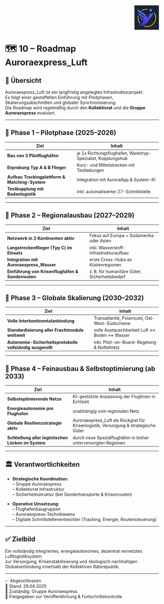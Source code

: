 <p align="right">
  <img src="./Auroraexpress_Luft_Logo.png" alt="Logo von Auroraexpress_Luft" height="80">
</p>
<!--
Autor: Fabio Weidner
Version: 1.0
Sektion: Infrastruktur – Auroraexpress_Luft
Veröffentlichung: April 2025
-->

# 🗺️ 10 – Roadmap Auroraexpress_Luft

## 📆 Übersicht

Auroraexpress_Luft ist ein langfristig angelegtes Infrastrukturprojekt.  
Es folgt einer gestaffelten Einführung mit Pilotphasen, Skalierungsabschnitten und globaler Synchronisierung.  
Die Roadmap wird regelmäßig durch den **Kollektivrat** und die **Gruppe Auroraexpress** evaluiert.

---

## 🔹 Phase 1 – Pilotphase (2025–2026)

| Ziel | Inhalt |
|------|--------|
| **Bau von 3 Pilotflughäfen** | je 1x Richtungsflughafen, Warentyp-Spezialist, Kopplungshub |
| **Erprobung Typ A & B Flieger** | Kurz- und Mittelstrecken mit Testladungen |
| **Aufbau Trackingplattform & Matching-System** | Integration mit AuroraApp & System-KI |
| **Testkopplung mit Bodenlogistik** | inkl. automatisierter Z7-Schnittstelle |

---

## 🔹 Phase 2 – Regionalausbau (2027–2029)

| Ziel | Inhalt |
|------|--------|
| **Netzwerk in 2 Kontinenten aktiv** | Fokus auf Europa + Südamerika oder Asien |
| **Langstreckenflieger (Typ C) im Einsatz** | inkl. Wasserstoff-Infrastrukturaufbau |
| **Integration mit Auroraexpress_Wasser** | erste Cross-Hubs an Küstenregionen |
| **Einführung von Krisenflughäfen & Sonderrouten** | z. B. für humanitäre Güter, Sicherheitsbedarf |

---

## 🔹 Phase 3 – Globale Skalierung (2030–2032)

| Ziel | Inhalt |
|------|--------|
| **Volle Interkontinentalanbindung** | Transatlantik, Polarroute, Ost-West-Südschiene |
| **Standardisierung aller Frachtmodule weltweit** | volle Austauschbarkeit Luft ↔ Boden ↔ Wasser |
| **Autonomie-Sicherheitsprotokolle vollständig ausgerollt** | inkl. Pilot-on-Board-Regelung & Notfallnetz |

---

## 🔹 Phase 4 – Feinausbau & Selbstoptimierung (ab 2033)

| Ziel | Inhalt |
|------|--------|
| **Selbstoptimierende Netze** | KI-gestützte Anpassung der Fluglinien in Echtzeit |
| **Energieautonomie pro Flughafen** | unabhängig vom regionalen Netz |
| **Globale Resilienzstrategie aktiv** | Auroraexpress_Luft als Rückgrat für Krisenlogistik, Versorgung & strategische Güter |
| **Schließung aller logistischen Lücken im System** | durch neue Spezialflughäfen in bisher unterversorgten Regionen |

---

## 🏛️ Verantwortlichkeiten

- **Strategische Koordination:**  
  – Gruppe Auroraexpress  
  – Kollektivrat Infrastruktur  
  – Sicherheitsstruktur (bei Sondertransporte & Krisenrouten)

- **Operative Umsetzung:**  
  – Flughafenbaugruppen  
  – Auroraexpress-Technikteams  
  – Digitale Schnittstellenentwickler (Tracking, Energie, Routensteuerung)

---

## ✅ Zielbild

Ein vollständig integriertes, energieautonomes, dezentral vernetztes Luftlogistiksystem  
zur Versorgung, Krisenstabilisierung und ökologisch nachhaltigen Globalverbindung innerhalb der Kollektiven Räterepublik.

---

✅ Abgeschlossen  
📅 Stand: 29.04.2025  
🏩 Zuständig: Gruppe Auroraexpress  
🔐 Freigegeben zur Veröffentlichung & Fortschrittskontrolle
